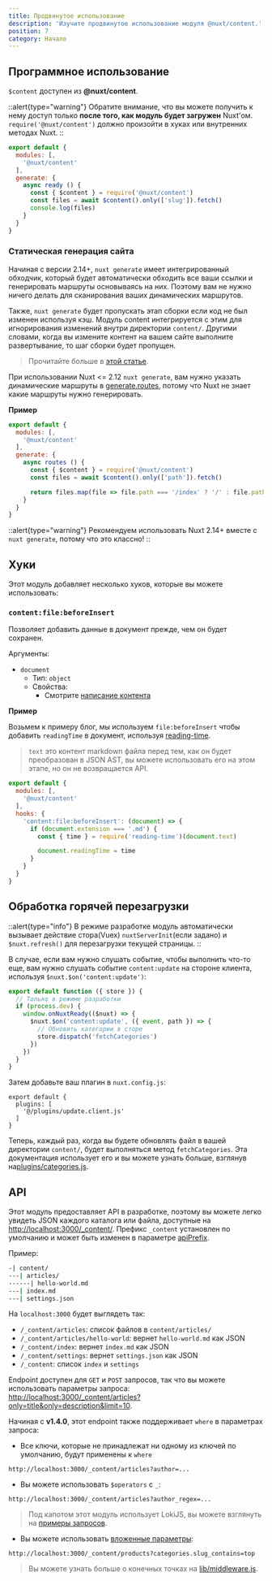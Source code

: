 ```yaml
---
title: Продвинутое использование
description: 'Изучите продвинутое использование модуля @nuxt/content.'
position: 7
category: Начало
---
```


## Программное использование

`$content` доступен из **@nuxt/content**.

::alert{type="warning"}
Обратите внимание, что вы можете получить к нему доступ только **после того, как модуль будет загружен** Nuxt'ом. `require('@nuxt/content')` должно произойти в хуках или внутренних методах Nuxt.
::

```js
export default {
  modules: [,
    '@nuxt/content'
  ],
  generate: {
    async ready () {
      const { $content } = require('@nuxt/content')
      const files = await $content().only(['slug']).fetch()
      console.log(files)
    }
  }
}
```

### Статическая генерация сайта

Начиная с версии 2.14+, `nuxt generate` имеет интегрированный обходчик, который будет автоматически обходить все ваши ссылки и генерировать маршруты основываясь на них. Поэтому вам не нужно ничего делать для сканирования ваших динамических маршрутов.

Также, `nuxt generate` будет пропускать этап сборки если код не был изменен используя кэш. Модуль content интегрируется с этим для игнорирования изменений внутри директории `content/`. Другими словами, когда вы измените контент на вашем сайте выполните развертывание, то шаг сборки будет пропущен.

> Прочитайте больше в [этой статье](https://nuxt.com/blog/nuxt-static-improvements).

При использовании Nuxt <= 2.12 `nuxt generate`, вам нужно указать динамические маршруты в [generate.routes](https://v2.nuxt.com/docs/configuration-glossary/configuration-generate/#routes), потому что Nuxt не знает какие маршруты нужно генерировать.

**Пример**

```js
export default {
  modules: [,
    '@nuxt/content'
  ],
  generate: {
    async routes () {
      const { $content } = require('@nuxt/content')
      const files = await $content().only(['path']).fetch()

      return files.map(file => file.path === '/index' ? '/' : file.path)
    }
  }
}
```

::alert{type="warning"}
Рекомендуем использовать Nuxt 2.14+ вместе с `nuxt generate`, потому что это классно!
::

## Хуки

Этот модуль добавляет несколько хуков, которые вы можете использовать:

### `content:file:beforeInsert`

Позволяет добавить данные в документ прежде, чем он будет сохранен.

Аргументы:
- `document`
  - Тип: `object`
  - Свойства:
    - Смотрите [написание контента](/ru/v1/getting-started/writing)


**Пример**

Возьмем к примеру блог, мы используем `file:beforeInsert` чтобы добавить `readingTime` в документ, используя [reading-time](https://github.com/ngryman/reading-time).

> `text` это контент markdown файла перед тем, как он будет преобразован в JSON AST, вы можете использовать его на этом этапе, но он не возвращается API.

```js
export default {
  modules: [,
    '@nuxt/content'
  ],
  hooks: {
    'content:file:beforeInsert': (document) => {
      if (document.extension === '.md') {
        const { time } = require('reading-time')(document.text)

        document.readingTime = time
      }
    }
  }
}
```

## Обработка горячей перезагрузки

::alert{type="info"}
В режиме разработке модуль автоматически вызывает действие стора(Vuex) `nuxtServerInit`(если задано) и `$nuxt.refresh()` для перезагрузки текущей страницы.
::

В случае, если вам нужно слушать событие, чтобы выполнить что-то еще, вам нужно слушать событие `content:update` на стороне клиента, используя `$nuxt.$on('content:update')`:

```js{}[plugins/update.client.js
export default function ({ store }) {
  // Только в режиме разработки
  if (process.dev) {
    window.onNuxtReady(($nuxt) => {
      $nuxt.$on('content:update', ({ event, path }) => {
        // Обновить категории в сторе
        store.dispatch('fetchCategories')
      })
    })
  }
}
```

Затем добавьте ваш плагин в `nuxt.config.js`:

```js{}[nuxt.config.js]
export default {
  plugins: [
    '@/plugins/update.client.js'
  ]
}
```

Теперь, каждый раз, когда вы будете обновлять файл в вашей директории `content/`, будет выполняться метод `fetchCategories`.
Эта документация использует его и вы можете узнать больше, взглянув на[plugins/categories.js](https://github.com/nuxt/content/blob/master/docs/plugins/categories.js).<!--TODO: fix link-->

## API


Этот модуль предоставляет API в разработке, поэтому вы можете легко увидеть JSON каждого каталога или файла, доступные на [http://localhost:3000/_content/](http://localhost:3000/_content/). Префикс `_content` установлен по умолчанию и может быть изменен в параметре  [apiPrefix](/ru/v1/getting-started/configuration#apiprefix).

Пример:

```bash
-| content/
---| articles/
------| hello-world.md
---| index.md
---| settings.json
```

На `localhost:3000` будет выглядеть так:
- `/_content/articles`: список файлов в `content/articles/`
- `/_content/articles/hello-world`: вернет `hello-world.md` как JSON
- `/_content/index`: вернет `index.md` как JSON
- `/_content/settings`: вернет `settings.json` как JSON
- `/_content`: список `index` и `settings`

Endpoint доступен для `GET` и `POST` запросов, так что вы можете использовать параметры запроса: [http://localhost:3000/_content/articles?only=title&only=description&limit=10](http://localhost:3000/_content/articles?only=title&only=description&limit=10).

Начиная с **v1.4.0**, этот endpoint также поддерживает `where` в параметрах запроса:

- Все ключи, которые не принадлежат ни одному из ключей по умолчанию, будут применены к `where`

`http://localhost:3000/_content/articles?author=...`

- Вы можете использовать `$operators` с `_`:

`http://localhost:3000/_content/articles?author_regex=...`

> Под капотом этот модуль использует LokiJS, вы можете взглянуть на [примеры запросов](https://github.com/techfort/LokiJS/wiki/Query-Examples#find-queries).

- Вы можете использовать [вложенные параметры](/ru/v1/getting-started/configuration#nestedproperties):

`http://localhost:3000/_content/products?categories.slug_contains=top`

> Вы можете узнать больше о конечных точках на [lib/middleware.js](https://github.com/nuxt/content/blob/v1/packages/content/lib/middleware.js).
